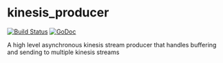 # kinesis_producer
[![Build Status](https://travis-ci.org/suicidejack/kinesis_producer.svg)](https://travis-ci.org/suicidejack/kinesis_producer) [![GoDoc](https://godoc.org/github.com/suicidejack/kinesis_producer?status.svg)](https://godoc.org/github.com/suicidejack/kinesis_producer) 


A high level asynchronous kinesis stream producer that handles buffering and sending to multiple kinesis streams
